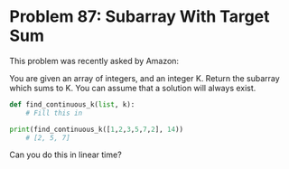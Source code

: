 # Problem 87: Subarray With Target Sum

This problem was recently asked by Amazon:

You are given an array of integers, and an integer K. Return the subarray which sums to K. You can assume that a solution will always exist.

```python
def find_continuous_k(list, k):
    # Fill this in

print(find_continuous_k([1,2,3,5,7,2], 14))
    # [2, 5, 7]
```

Can you do this in linear time?
